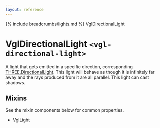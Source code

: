 ```yaml
---
layout: reference
---
```

{% include breadcrumbs/lights.md %} VglDirectionalLight
# VglDirectionalLight `<vgl-directional-light>`
A light that gets emitted in a specific direction, corresponding [THREE.DirectionalLight](https://threejs.org/docs/index.html#api/lights/DirectionalLight). This light will behave as though it is infinitely far away and the rays produced from it are all parallel. This light can cast shadows.
## Mixins
See the mixin components below for common properties.
* [VglLight](vgl-light)
